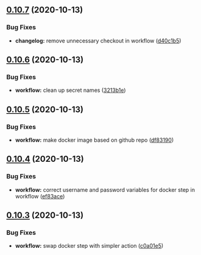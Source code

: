 ## [0.10.7](https://github.com/bsord/sonny/compare/0.10.6...0.10.7) (2020-10-13)


### Bug Fixes

* **changelog:** remove unnecessary checkout in workflow ([d40c1b5](https://github.com/bsord/sonny/commit/d40c1b503609a98008327f22bc8e04114400e9c5))



## [0.10.6](https://github.com/bsord/sonny/compare/0.10.5...0.10.6) (2020-10-13)


### Bug Fixes

* **workflow:** clean up secret names ([3213b1e](https://github.com/bsord/sonny/commit/3213b1e8bc7ea710b1ff478222cf54e7deec2bfa))



## [0.10.5](https://github.com/bsord/sonny/compare/0.10.4...0.10.5) (2020-10-13)


### Bug Fixes

* **workflow:** make docker image based on github repo ([df83190](https://github.com/bsord/sonny/commit/df83190d5553a964d3660e1146dd98e024f9d341))



## [0.10.4](https://github.com/bsord/sonny/compare/0.10.3...0.10.4) (2020-10-13)


### Bug Fixes

* **workflow:** correct username and password variables for docker step in workflow ([ef83ace](https://github.com/bsord/sonny/commit/ef83aceb98e8ae671d821b8b3a469f9247b7b975))



## [0.10.3](https://github.com/bsord/sonny/compare/0.10.2...0.10.3) (2020-10-13)


### Bug Fixes

* **workflow:** swap docker step with simpler action ([c0a01e5](https://github.com/bsord/sonny/commit/c0a01e5df2bf2f95aef167dcd0db8cdb468317f0))



